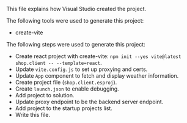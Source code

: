 This file explains how Visual Studio created the project.

The following tools were used to generate this project:
- create-vite

The following steps were used to generate this project:
- Create react project with create-vite: `npm init --yes vite@latest shop.client -- --template=react`.
- Update `vite.config.js` to set up proxying and certs.
- Update `App` component to fetch and display weather information.
- Create project file (`shop.client.esproj`).
- Create `launch.json` to enable debugging.
- Add project to solution.
- Update proxy endpoint to be the backend server endpoint.
- Add project to the startup projects list.
- Write this file.
